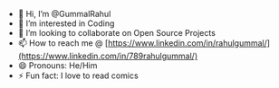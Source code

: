 - 👋 Hi, I’m @GummalRahul
- 👀 I’m interested in Coding 
- 🤝 I’m looking to collaborate on Open Source Projects
- 📫 How to reach me @ [https://www.linkedin.com/in/rahulgummal/](https://www.linkedin.com/in/789rahulgummal/)
- 😄 Pronouns: He/Him
- ⚡ Fun fact: I love to read comics


